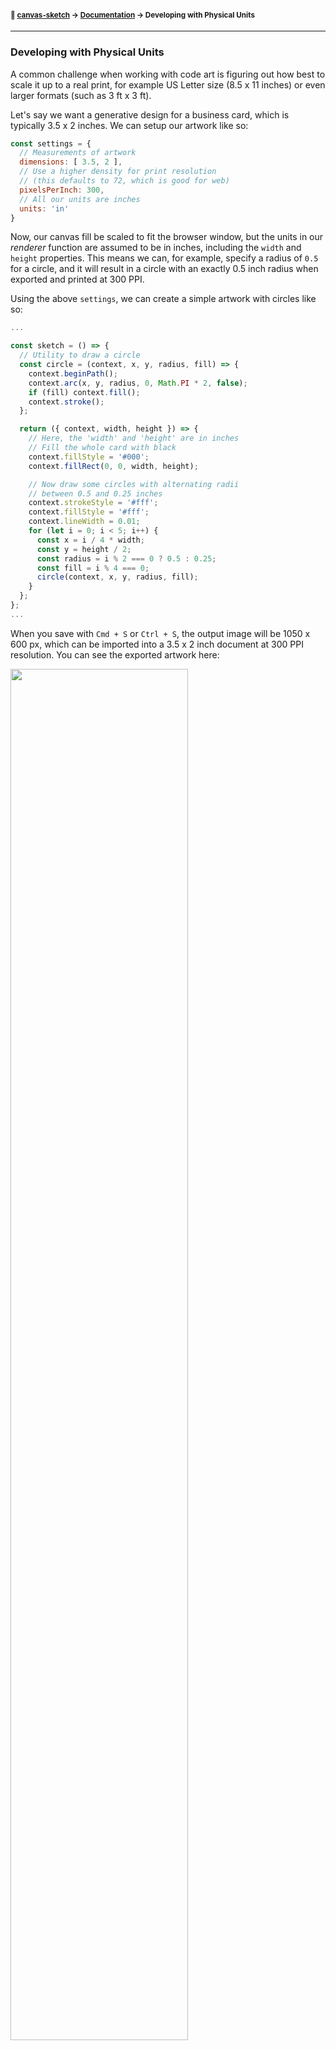 #### <sup>:closed_book: [canvas-sketch](../README.md) → [Documentation](./README.md) → Developing with Physical Units</sup>

---

### Developing with Physical Units

A common challenge when working with code art is figuring out how best to scale it up to a real print, for example US Letter size (8.5 x 11 inches) or even larger formats (such as 3 ft x 3 ft).

Let's say we want a generative design for a business card, which is typically 3.5 x 2 inches. We can setup our artwork like so:

```js
const settings = {
  // Measurements of artwork
  dimensions: [ 3.5, 2 ],
  // Use a higher density for print resolution
  // (this defaults to 72, which is good for web)
  pixelsPerInch: 300,
  // All our units are inches
  units: 'in'
}
```

Now, our canvas fill be scaled to fit the browser window, but the units in our *renderer* function are assumed to be in inches, including the `width` and `height` properties. This means we can, for example, specify a radius of `0.5` for a circle, and it will result in a circle with an exactly 0.5 inch radius when exported and printed at 300 PPI.

Using the above `settings`, we can create a simple artwork with circles like so:

```js
...

const sketch = () => {
  // Utility to draw a circle
  const circle = (context, x, y, radius, fill) => {
    context.beginPath();
    context.arc(x, y, radius, 0, Math.PI * 2, false);
    if (fill) context.fill();
    context.stroke();
  };

  return ({ context, width, height }) => {
    // Here, the 'width' and 'height' are in inches
    // Fill the whole card with black
    context.fillStyle = '#000';
    context.fillRect(0, 0, width, height);

    // Now draw some circles with alternating radii
    // between 0.5 and 0.25 inches
    context.strokeStyle = '#fff';
    context.fillStyle = '#fff';
    context.lineWidth = 0.01;
    for (let i = 0; i < 5; i++) {
      const x = i / 4 * width;
      const y = height / 2;
      const radius = i % 2 === 0 ? 0.5 : 0.25;
      const fill = i % 4 === 0;
      circle(context, x, y, radius, fill);
    }
  };
};
...
```

When you save with `Cmd + S` or `Ctrl + S`, the output image will be 1050 x 600 px, which can be imported into a 3.5 x 2 inch document at 300 PPI resolution. You can see the exported artwork here:

<img src="assets/images/business-card-simple.png" width="75%" />

<p></p>

Here is another business card example, using `cos()` and `sin()` to spiral many circles around the center.

<img src="assets/images/dot-flower.png" width="75%" />

<p></p>

> <sub>See [here](../examples/canvas-dot-flower.js) for the full source code of this sketch.</sub>

### Paper Size Presets

For convenience, `canvas-sketch` includes presets for a variety of common paper sizes such as `"A4"`, `"letter"`, `"arch-2"` etc. You can specify these as case-insensitive strings to the `dimension` object, like so:

```js
const settings = {
  // For print output
  pixelsPerInch: 300,
  // Results in 21 x 29.7 cm
  dimensions: 'A4',
  // You can still work in your preferred units
  units: 'in'
};
```

All these preset dimensions are in portrait by default, but you can use the `{ orientation }` setting to flip to landscape (i.e. more wide than tall). This setting also works with regular `[ x, y ]` dimensions, forcing the dimensions to produce one or the other paper orientation.

```js
const settings = {
  dimensions: 'postcard',
  orientation: 'landscape' // also supports 'portrait'
};
```

For a full list of supported paper sizes, see the [lib/paper-sizes.js](../lib/paper-sizes.js) definitions.

### Bleeds & Safe Zones

In the earlier business card print, we saved the file at exactly 3.5 x 2 inches, but the file sent to the printer should really include a "safe zone" called a *bleed* to ensure the background trims nicely around the edges.

A simple way to do this is to add a `{ bleed }` setting, which increases the width and height dimensions by `2.0 * bleed`.

You can use `trimWidth` and `trimHeight` props to get back the original "trim size" of your paper, i.e. what you expect it to be once cut down by the printer.

In the final [canvas-dot-flower.js](../examples/canvas-dot-flower.js) example, we draw a "safe zone" to visualize what the business card looks like within our trim area.


<p align="center">
  <img src="assets/images/dot-flower-guide-2.png" width="75%" />
</p>

Using the `exported` prop, we can ignore rendering this yellow outline on PNG output.

```js
const settings = {
  // Output resolution, we can use 300PPI for print
  pixelsPerInch: 300,
  // All our dimensions and rendering units will use inches
  units: 'in',
  // Standard business card size
  dimensions: [ 3.5, 2 ],
  // Include a bit of 'bleed' to the dimensions above
  bleed: 1 / 8
};

canvasSketch(() => {
  // Render the business card
  return props => {
    const {
      context, exporting, bleed,
      width, height,
      trimWidth, trimHeight
    } = props;

    // Fill entire page with solid color
    context.fillStyle = '#1d1d1d';
    context.fillRect(0, 0, width, height);

    // Visualize the trim area with a yellow guide (ignored on export)
    if (!exporting && bleed > 0) {
      context.strokeStyle = 'yellow';
      context.lineWidth = 0.0075;
      context.strokeRect(bleed, bleed, trimWidth, trimHeight);
    }

    // ... rest of sketch
```

Also in this sketch, we use the `trimHeight` so the maximum radius just reaches the edge of the card, and then pull it back by 1/4" to create some padding from the yellow line.

```js
const maxRadius = (trimHeight / 2) - (1 / 4);
```

### Running `canvas-sketch` in Node.js for Very Large Prints

In some cases, you might run up against browser limitations in maximum canvas size (for example, prints above 15,000 x 15,000 pixels). In these cases, when using plain Canvas2D API, you might be able to run your sketch in Node.js.

You will need to install the [canvas](https://github.com/Automattic/node-canvas) module, which is a Cairo backend for Node.js with an API almost identical to browser Canvas2D. Now, you can create a new canvas and pass it into `canvas-sketch` like so:

```js
const canvasSketch = require('canvas-sketch');
const Canvas = require('canvas');

// Create a new 'node-canvas' interface
const canvas = new Canvas();

const settings = {
  // Pass in the Cairo-backed canvas
  canvas
  // Optionally set dimensions / units / etc
  // ...
};

const sketch = () => {
  return ({ context }) => {
    // ... draw your artwork just like in the browser ...
  };
};

canvasSketch(sketch, settings)
  .then(() => {
    // Once sketch is loaded & rendered, stream a PNG with node-canvas
    const out = fs.createWriteStream('output.png');
    const stream = canvas.createPNGStream();
    stream.pipe(out);
    out.on('finish', () => console.log('Done rendering'));
  });
```

> :bulb: This feature is still experimental and doesn't support all aspects of `canvas-sketch` API. Some things, like WebGL and P5.js, may not work at all in Node.js.

## 

<sub>Now that you're exporting high-resolution prints, you should read about [Exporting Artwork to PNG, GIF, MP4 and Other Files](./exporting-artwork.md).</sub>

#### <sup>[← Back to Documentation](./README.md)